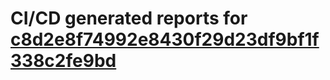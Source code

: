 # CI/CD generated reports for [c8d2e8f74992e8430f29d23df9bf1f338c2fe9bd](https://github.com/hydephp/develop/commit/c8d2e8f74992e8430f29d23df9bf1f338c2fe9bd)
